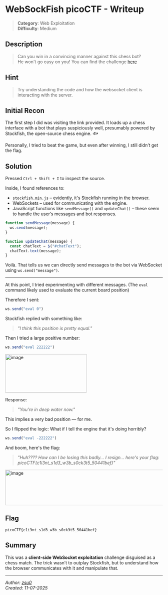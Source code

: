 # WebSockFish picoCTF - Writeup


> **Category**: Web Exploitation  
> **Difficulty**: Medium  


## Description

> Can you win in a convincing manner against this chess bot?  
> He won't go easy on you!
> You can find the challenge [here](http://verbal-sleep.picoctf.net:54668/)


## Hint

> Try understanding the code and how the websocket client is interacting with the server.


## Initial Recon

The first step I did was visiting the link provided. It loads up a chess interface with a bot that plays suspiciously well, presumably powered by Stockfish, the open-source chess engine. 🐟

Personally, I tried to beat the game, but even after winning, I still didn’t get the flag.


## Solution

Pressed `Ctrl + Shift + I` to inspect the source.

Inside, I found references to:
- `stockfish.min.js` – evidently, it's Stockfish running in the browser.
- WebSockets – used for communicating with the engine.
- JavaScript functions like `sendMessage()` and `updateChat()` – these seem to handle the user’s messages and bot responses.

```js
function sendMessage(message) {
  ws.send(message);
}

function updateChat(message) {
  const chatText = $("#chatText");
  chatText.text(message);
}
```

Voilà. That tells us we can directly send messages to the bot via WebSocket using `ws.send("message")`.

---

At this point, I tried experimenting with different messages. (The `eval` command likely used to evaluate the current board position)

Therefore I sent:

```js
ws.send("eval 0")
```

Stockfish replied with something like:

> *"I think this position is pretty equal."*

Then I tried a large positive number:

```js
ws.send("eval 222222")
```

<img width="260" height="123" alt="image" src="https://github.com/user-attachments/assets/1dbe15ff-b3a3-4456-b909-d5764b6f48d3" />

Response:

> *"You're in deep water now."*

This implies a very bad position — for me.

So I flipped the logic: What if I tell the engine that it's doing horribly?

```js
ws.send("eval -222222")
```

And boom, here's the flag:

> *"Huh???? How can I be losing this badly... I resign... here's your flag: picoCTF{c1i3nt_s1d3_w3b_s0ck3t5_50441bef}"*

<img width="742" height="113" alt="image" src="https://github.com/user-attachments/assets/efdfe6b2-bcb0-4e6c-80ec-e996c6f1c85c" />


## Flag

```
picoCTF{c1i3nt_s1d3_w3b_s0ck3t5_50441bef}
```


## Summary

This was a **client-side WebSocket exploitation** challenge disguised as a chess match. The trick wasn’t to outplay Stockfish, but to understand how the browser communicates with it and manipulate that.

---

*Author: [zsu0](https://github.com/zsu0)* <br>
*Created: 11-07-2025*
